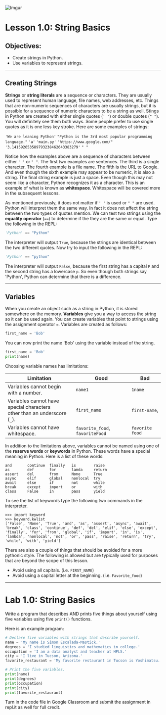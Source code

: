 ![Imgur](https://i.imgur.com/m0Nxl3L.png)

# Lesson 1.0: String Basics

## Objectives:

- Create strings in Python.
- Use variables to represent strings.

---

## Creating Strings

**Strings** or **string literals** are a sequence or characters. They are usually used to represent human language, file names, web addresses, etc. Things that are non-numeric sequences of characters are usually strings, but it is possible for a sequence of numeric characters to be a string as well. Stings in Python are created with either single quotes (`' '`) or double quotes (`" "`). You will definitely see them both ways. Some people prefer to use single quotes as it is one less key stroke. Here are some examples of strings:

`'We are leaning Python'`
`"Python is the 3rd most popular programming language."`
`'a'`
`'main.py'`
`"https://www.google.com/"`
`'3.141592653589793238462643383279'`
`" "`

Notice how the examples above are a sequence of characters between either `' '` or `" "`. The first two examples are sentences. The third is a single character. The fourth example is a file name. The fifth is the URL to Google. And even though the sixth example may appear to be numeric, it is also a string. The final string example is just a space. Even though this may not seem like a character, Python recognizes it as a character. This is an example of what is known as **whitespace**. Whitespace will be covered more in the subsequent lessons. 

As mentioned previously, it does not matter if `' '` is used or `" "` are used. Python will interpret them the same way. In fact it does not affect the string between the two types of quotes mention. We can test two strings using the **equality operator** (`==`) to determine if the they are the same or equal. Type the following in the REPL:

```python
'Python' == "Python"
```

The interpreter will output `True`, because the strings are identical between the two different quotes. Now try to input the following in the REPL:

```python
'Python' == "python"
```

The interpreter will output `False`, because the first string has a capital `P` and the second string has a lowercase `p`. So even though both strings say 'Python', Python can determine that there is a difference.

---
## Variables
When you create an object such as a string in Python, it is stored somewhere on the memory. **Variables** give you a way to access the string so it can be used again. You can create variables that point to strings using the assignment operator `=`. Variables are created as follows:

```python
first_name = 'Bob'
```

You can now print the name 'Bob' using the variable instead of the string.

```python
first_name = 'Bob'
print(name)
```

Choosing variable names has limitations: 

| Limitation                                                   | Good                            | Bad             |
| ------------------------------------------------------------ | ------------------------------- | --------------- |
| Variables cannot begin with a number.                        | `name1`                         | `1name`         |
| Variables cannot have special characters <br />other than an underscore (`_`). | `first_name`                    | `first-name`,   |
| Variables cannot have whitespace.                            | `favorite_food`, `favoriteFood` | `favorite food` |

In addition to the limitations above, variables cannot be named using one of the **reserve words** or **keywords** in Python. These words have a special meaning in Python. Here is a list of these words:

```
and       continue  finally   is        raise
as        def       for       lamda     return
assert    del       from      None      True
async     elif      global    nonlocal  try
await     else      if        not       while
break     except    import    or        with
class     False     in        pass      yield
```

To see the list of keywords type the following two commands in the interpreter.

```
>>> import keyword
>>> keyword.kwlist
['False', 'None', 'True', 'and', 'as', 'assert', 'async', 'await', 'break', 'class', 'continue', 'def', 'del', 'elif', 'else', 'except', 'finally', 'for', 'from', 'global', 'if', 'import', 'in', 'is', 'lambda', 'nonlocal', 'not', 'or', 'pass', 'raise', 'return', 'try', 'while', 'with', 'yield']
```

There are also a couple of things that should be avoided for a more pythonic style. The following is allowed but are typically used for purposes that are beyond the scope of this lesson.

- Avoid using all capitals. (i.e. `FIRST_NAME`)
- Avoid using a capital letter at the beginning. (i.e. `Favorite_food`)

---


# Lab 1.0: String Basics

Write a program that describes AND prints five things about yourself using five variables using five `print()` functions.

Here is an example program:

```python
# Declare five variables with strings that describe yourself.
name = 'My name is Simon Escalada-Mastick.'
degrees = 'I studied linguistics and mathematics in college.'
occupation = 'I am a data analyst and teacher at HPLS.'
city = 'I live in Tucson, Arizona.'
favorite_restaurant = 'My favorite restaurant in Tucson is Yoshimatsu.'

# Print the five variables.
print(name)
print(degrees)
print(occupation)
print(city)
print(favorite_restaurant)
```

Turn in the code file in Google Classroom and submit the assignment in repl.it as well for full credit.